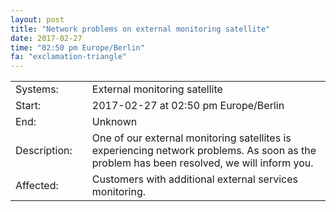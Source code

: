 ```yaml
---
layout: post
title: "Network problems on external monitoring satellite"
date: 2017-02-27
time: "02:50 pm Europe/Berlin"
fa: "exclamation-triangle"
---
```


|                   |   |                                                                      |
|-------------------|---|----------------------------------------------------------------------|
| Systems:          |   | External monitoring satellite				       |
| Start:            |   | 2017-02-27 at 02:50 pm Europe/Berlin                                                  | 
| End:              |   | Unknown                                |    
| Description:      |   | One of our external monitoring satellites is experiencing network problems. As soon as the problem has been resolved, we will inform you. |
| Affected:         |   | Customers with additional external services monitoring.                                           |
